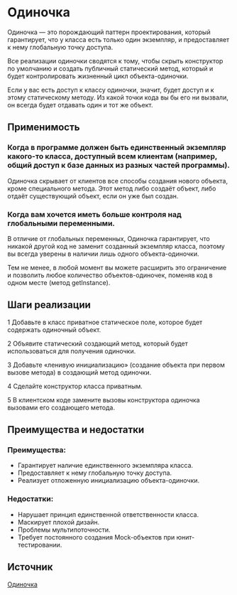 # Одиночка

Одиночка — это порождающий паттерн проектирования, который гарантирует, что у класса есть только один экземпляр, и предоставляет к нему глобальную точку доступа.

Все реализации одиночки сводятся к тому, чтобы скрыть конструктор по умолчанию и создать публичный статический метод, который и будет контролировать жизненный цикл объекта-одиночки.

Если у вас есть доступ к классу одиночки, значит, будет доступ и к этому статическому методу. Из какой точки кода вы бы его ни вызвали, он всегда будет отдавать один и тот же объект.

## Применимость

###  Когда в программе должен быть единственный экземпляр какого-то класса, доступный всем клиентам (например, общий доступ к базе данных из разных частей программы).

Одиночка скрывает от клиентов все способы создания нового объекта, кроме специального метода. Этот метод либо создаёт объект, либо отдаёт существующий объект, если он уже был создан.

### Когда вам хочется иметь больше контроля над глобальными переменными.

В отличие от глобальных переменных, Одиночка гарантирует, что никакой другой код не заменит созданный экземпляр класса, поэтому вы всегда уверены в наличии лишь одного объекта-одиночки.

Тем не менее, в любой момент вы можете расширить это ограничение и позволить любое количество объектов-одиночек, поменяв код в одном месте (метод getInstance).

## Шаги реализации

1 Добавьте в класс приватное статическое поле, которое будет содержать одиночный объект.

2 Объявите статический создающий метод, который будет использоваться для получения одиночки.

3 Добавьте «ленивую инициализацию» (создание объекта при первом вызове метода) в создающий метод одиночки.

4 Сделайте конструктор класса приватным.

5 В клиентском коде замените вызовы конструктора одиночка вызовами его создающего метода.

##  Преимущества и недостатки

### Преимущества:
- Гарантирует наличие единственного экземпляра класса.
- Предоставляет к нему глобальную точку доступа.
- Реализует отложенную инициализацию объекта-одиночки.
### Недостатки:
- Нарушает принцип единственной ответственности класса.
- Маскирует плохой дизайн.
- Проблемы мультипоточности.
- Требует постоянного создания Mock-объектов при юнит-тестировании.

## Источник
[Одиночка](https://refactoring.guru/ru/design-patterns/singleton)